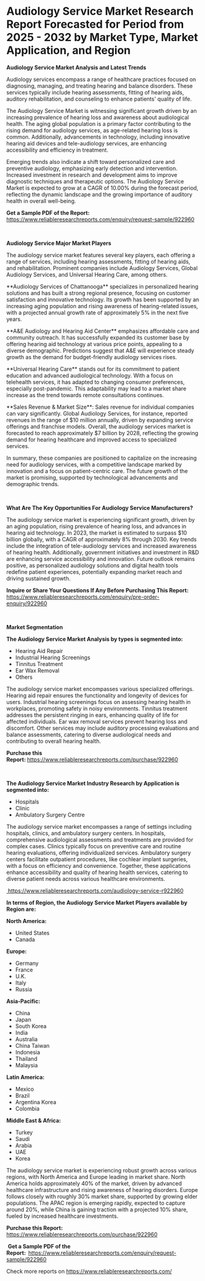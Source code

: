 <p><h1>Audiology Service Market Research Report Forecasted for Period from 2025 -  2032 by Market Type, Market Application, and Region</h1></p><p><strong>Audiology Service Market Analysis and Latest Trends</strong></p>
<p><p>Audiology services encompass a range of healthcare practices focused on diagnosing, managing, and treating hearing and balance disorders. These services typically include hearing assessments, fitting of hearing aids, auditory rehabilitation, and counseling to enhance patients' quality of life. </p><p>The Audiology Service Market is witnessing significant growth driven by an increasing prevalence of hearing loss and awareness about audiological health. The aging global population is a primary factor contributing to the rising demand for audiology services, as age-related hearing loss is common. Additionally, advancements in technology, including innovative hearing aid devices and tele-audiology services, are enhancing accessibility and efficiency in treatment.</p><p>Emerging trends also indicate a shift toward personalized care and preventive audiology, emphasizing early detection and intervention. Increased investment in research and development aims to improve diagnostic techniques and therapeutic options. The Audiology Service Market is expected to grow at a CAGR of 10.00% during the forecast period, reflecting the dynamic landscape and the growing importance of auditory health in overall well-being.</p></p>
<p><strong>Get a Sample PDF of the Report:&nbsp;</strong> <a href="https://www.reliableresearchreports.com/enquiry/request-sample/922960?utm_campaign=2245&utm_medium=2&utm_source=Github&utm_content=ia&utm_term=05032025&utm_id=audiology-service">https://www.reliableresearchreports.com/enquiry/request-sample/922960</a></p>
<p>&nbsp;</p>
<p><strong>Audiology Service Major Market Players</strong></p>
<p><p>The audiology service market features several key players, each offering a range of services, including hearing assessments, fitting of hearing aids, and rehabilitation. Prominent companies include Audiology Services, Global Audiology Services, and Universal Hearing Care, among others.</p><p>**Audiology Services of Chattanooga** specializes in personalized hearing solutions and has built a strong regional presence, focusing on customer satisfaction and innovative technology. Its growth has been supported by an increasing aging population and rising awareness of hearing-related issues, with a projected annual growth rate of approximately 5% in the next five years.</p><p>**A&E Audiology and Hearing Aid Center** emphasizes affordable care and community outreach. It has successfully expanded its customer base by offering hearing aid technology at various price points, appealing to a diverse demographic. Predictions suggest that A&E will experience steady growth as the demand for budget-friendly audiology services rises.</p><p>**Universal Hearing Care** stands out for its commitment to patient education and advanced audiological technology. With a focus on telehealth services, it has adapted to changing consumer preferences, especially post-pandemic. This adaptability may lead to a market share increase as the trend towards remote consultations continues.</p><p>**Sales Revenue & Market Size**: Sales revenue for individual companies can vary significantly. Global Audiology Services, for instance, reported revenues in the range of $10 million annually, driven by expanding service offerings and franchise models. Overall, the audiology services market is forecasted to reach approximately $7 billion by 2028, reflecting the growing demand for hearing healthcare and improved access to specialized services.</p><p>In summary, these companies are positioned to capitalize on the increasing need for audiology services, with a competitive landscape marked by innovation and a focus on patient-centric care. The future growth of the market is promising, supported by technological advancements and demographic trends.</p></p>
<p>&nbsp;</p>
<p><strong>What Are The Key Opportunities For Audiology Service Manufacturers?</strong></p>
<p><p>The audiology service market is experiencing significant growth, driven by an aging population, rising prevalence of hearing loss, and advances in hearing aid technology. In 2023, the market is estimated to surpass $10 billion globally, with a CAGR of approximately 8% through 2030. Key trends include the integration of tele-audiology services and increased awareness of hearing health. Additionally, government initiatives and investment in R&D are enhancing service accessibility and innovation. Future outlook remains positive, as personalized audiology solutions and digital health tools redefine patient experiences, potentially expanding market reach and driving sustained growth.</p></p>
<p><strong>Inquire or Share Your Questions If Any Before Purchasing This Report:</strong> <a href="https://www.reliableresearchreports.com/enquiry/pre-order-enquiry/922960?utm_campaign=2245&utm_medium=2&utm_source=Github&utm_content=ia&utm_term=05032025&utm_id=audiology-service">https://www.reliableresearchreports.com/enquiry/pre-order-enquiry/922960</a></p>
<p>&nbsp;</p>
<p><strong>Market Segmentation</strong></p>
<p><strong>The Audiology Service Market Analysis by types is segmented into:</strong></p>
<p><ul><li>Hearing Aid Repair</li><li>Industrial Hearing Screenings</li><li>Tinnitus Treatment</li><li>Ear Wax Removal</li><li>Others</li></ul></p>
<p><p>The audiology service market encompasses various specialized offerings. Hearing aid repair ensures the functionality and longevity of devices for users. Industrial hearing screenings focus on assessing hearing health in workplaces, promoting safety in noisy environments. Tinnitus treatment addresses the persistent ringing in ears, enhancing quality of life for affected individuals. Ear wax removal services prevent hearing loss and discomfort. Other services may include auditory processing evaluations and balance assessments, catering to diverse audiological needs and contributing to overall hearing health.</p></p>
<p><strong>Purchase this Report:&nbsp;</strong><a href="https://www.reliableresearchreports.com/purchase/922960?utm_campaign=2245&utm_medium=2&utm_source=Github&utm_content=ia&utm_term=05032025&utm_id=audiology-service">https://www.reliableresearchreports.com/purchase/922960</a></p>
<p>&nbsp;</p>
<p><strong>The Audiology Service Market Industry Research by Application is segmented into:</strong></p>
<p><ul><li>Hospitals</li><li>Clinic</li><li>Ambulatory Surgery Centre</li></ul></p>
<p><p>The audiology service market encompasses a range of settings including hospitals, clinics, and ambulatory surgery centers. In hospitals, comprehensive audiological assessments and treatments are provided for complex cases. Clinics typically focus on preventive care and routine hearing evaluations, offering individualized services. Ambulatory surgery centers facilitate outpatient procedures, like cochlear implant surgeries, with a focus on efficiency and convenience. Together, these applications enhance accessibility and quality of hearing health services, catering to diverse patient needs across various healthcare environments.</p></p>
<p><a href="https://www.reliableresearchreports.com/audiology-service-r922960?utm_campaign=2245&utm_medium=2&utm_source=Github&utm_content=ia&utm_term=05032025&utm_id=audiology-service">&nbsp;https://www.reliableresearchreports.com/audiology-service-r922960</a></p>
<p><strong>In terms of Region, the Audiology Service Market Players available by Region are:</strong></p>
<p>
    <p> <strong> North America: </strong>
        <ul>
            <li>United States</li>
            <li>Canada</li>
        </ul>
        </p> 
    <p> <strong> Europe: </strong>
        <ul>
            <li>Germany</li>
            <li>France</li>
            <li>U.K.</li>
            <li>Italy</li>
            <li>Russia</li>
        </ul>
        </p> 
    <p> <strong> Asia-Pacific: </strong>
        <ul>
            <li>China</li>
            <li>Japan</li>
            <li>South Korea</li>
            <li>India</li>
            <li>Australia</li>
            <li>China Taiwan</li>
            <li>Indonesia</li>
            <li>Thailand</li>
            <li>Malaysia</li>
        </ul>
        </p> 
    <p> <strong> Latin America: </strong>
        <ul>
            <li>Mexico</li>
            <li>Brazil</li>
            <li>Argentina Korea</li>
            <li>Colombia</li>
        </ul>
        </p> 
    <p> <strong> Middle East & Africa: </strong>
        <ul>
            <li>Turkey</li>
            <li>Saudi</li>
            <li>Arabia</li>
            <li>UAE</li>
            <li>Korea</li>
        </ul>
    </p>
    </p>
<p><p>The audiology service market is experiencing robust growth across various regions, with North America and Europe leading in market share. North America holds approximately 40% of the market, driven by advanced healthcare infrastructure and rising awareness of hearing disorders. Europe follows closely with roughly 30% market share, supported by growing elder populations. The APAC region is emerging rapidly, expected to capture around 20%, while China is gaining traction with a projected 10% share, fueled by increased healthcare investments.</p></p>
<p><strong>Purchase this Report: </strong><a href="https://www.reliableresearchreports.com/purchase/922960?utm_campaign=2245&utm_medium=2&utm_source=Github&utm_content=ia&utm_term=05032025&utm_id=audiology-service">https://www.reliableresearchreports.com/purchase/922960</a></p>
<p>&nbsp;<strong>Get a Sample PDF of the Report:&nbsp;&nbsp;</strong><a href="https://www.reliableresearchreports.com/enquiry/request-sample/922960?utm_campaign=2245&utm_medium=2&utm_source=Github&utm_content=ia&utm_term=05032025&utm_id=audiology-service">https://www.reliableresearchreports.com/enquiry/request-sample/922960</a></p>
<p><strong></strong></p>
<p>Check more reports on <a href="https://www.reliableresearchreports.com/?utm_campaign=2245&utm_medium=2&utm_source=Github&utm_content=ia&utm_term=05032025&utm_id=audiology-service">https://www.reliableresearchreports.com/</a></p>